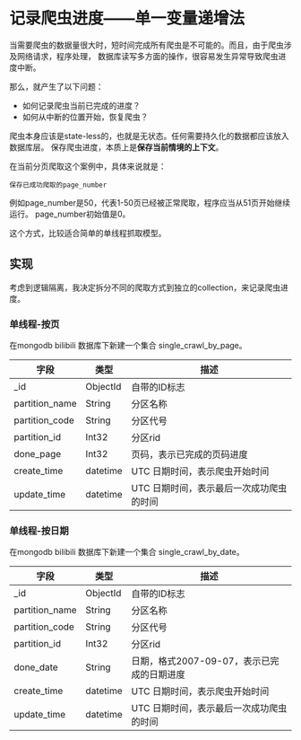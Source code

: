 # 记录爬虫进度——单一变量递增法

当需要爬虫的数据量很大时，短时间完成所有爬虫是不可能的。而且，由于爬虫涉及网络请求，程序处理， 数据库读写多方面的操作，很容易发生异常导致爬虫进度中断。

那么，就产生了以下问题：

- 如何记录爬虫当前已完成的进度？
- 如何从中断的位置开始，恢复爬虫？

爬虫本身应该是state-less的，也就是无状态。任何需要持久化的数据都应该放入数据库层。 保存爬虫进度，本质上是**保存当前情境的上下文**。

在当前分页爬取这个案例中，具体来说就是：

```
保存已成功爬取的page_number
```

例如page_number是50，代表1-50页已经被正常爬取，程序应当从51页开始继续运行。 page_number初始值是0。

这个方式，比较适合简单的单线程抓取模型。

## 实现

考虑到逻辑隔离，我决定拆分不同的爬取方式到独立的collection，来记录爬虫进度。

### 单线程-按页

在mongodb bilibili 数据库下新建一个集合 single_crawl_by_page。

|字段|类型|描述|
|---|---|---|
|_id|ObjectId|自带的ID标志|
|partition_name|String|分区名称|
|partition_code|String|分区代号|
|partition_id|Int32|分区rid|
|done_page|Int32|页码，表示已完成的页码进度|
|create_time|datetime|UTC 日期时间，表示爬虫开始时间|
|update_time|datetime|UTC 日期时间，表示最后一次成功爬虫的时间|

### 单线程-按日期

在mongodb bilibili 数据库下新建一个集合 single_crawl_by_date。

|字段|类型|描述|
|---|---|---|
|_id|ObjectId|自带的ID标志|
|partition_name|String|分区名称|
|partition_code|String|分区代号|
|partition_id|Int32|分区rid|
|done_date|String|日期，格式2007-09-07，表示已完成的日期进度|
|create_time|datetime|UTC 日期时间，表示爬虫开始时间|
|update_time|datetime|UTC 日期时间，表示最后一次成功爬虫的时间|
